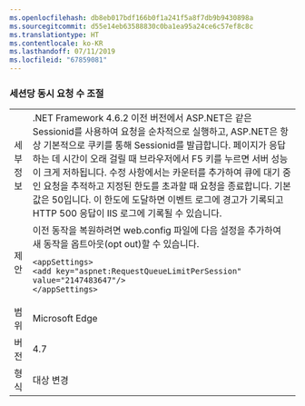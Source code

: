 ```yaml
---
ms.openlocfilehash: db8eb017bdf166b0f1a241f5a8f7db9b9430898a
ms.sourcegitcommit: d55e14eb63588830c0ba1ea95a24ce6c57ef8c8c
ms.translationtype: HT
ms.contentlocale: ko-KR
ms.lasthandoff: 07/11/2019
ms.locfileid: "67859081"
---
```

### <a name="throttle-concurrent-requests-per-session"></a>세션당 동시 요청 수 조절

|   |   |
|---|---|
|세부 정보|.NET Framework 4.6.2 이전 버전에서 ASP.NET은 같은 Sessionid를 사용하여 요청을 순차적으로 실행하고, ASP.NET은 항상 기본적으로 쿠키를 통해 Sessionid를 발급합니다. 페이지가 응답하는 데 시간이 오래 걸릴 때 브라우저에서 F5 키를 누르면 서버 성능이 크게 저하됩니다. 수정 사항에서는 카운터를 추가하여 큐에 대기 중인 요청을 추적하고 지정된 한도를 초과할 때 요청을 종료합니다. 기본값은 50입니다. 이 한도에 도달하면 이벤트 로그에 경고가 기록되고 HTTP 500 응답이 IIS 로그에 기록될 수 있습니다.|
|제안|이전 동작을 복원하려면 web.config 파일에 다음 설정을 추가하여 새 동작을 옵트아웃(opt out)할 수 있습니다.<pre><code class="lang-xml">&lt;appSettings&gt;&#13;&#10;&lt;add key=&quot;aspnet:RequestQueueLimitPerSession&quot; value=&quot;2147483647&quot;/&gt;&#13;&#10;&lt;/appSettings&gt;&#13;&#10;</code></pre>|
|범위|Microsoft Edge|
|버전|4.7|
|형식|대상 변경|

